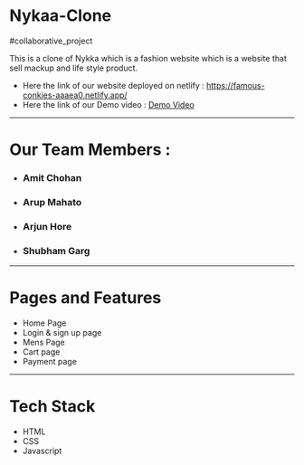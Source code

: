# Nykaa-Clone
  #collaborative_project 
  
This is a clone of Nykka which is a fashion website which is a website that sell mackup and life style product.
* Here the link of our website deployed on netlify : https://famous-conkies-aaaea0.netlify.app/
* Here the link of our Demo video : [Demo Video](https://drive.google.com/file/d/1XMN5ZCj6OI8gm3u-taJgBUP6tWi9690v/view?usp=sharing)
----------------------------
# Our Team Members :
* ### Amit Chohan
* ### Arup Mahato
* ### Arjun Hore
* ### Shubham Garg


-------------------------


# Pages and Features

* Home Page 
* Login & sign up page
* Mens Page
* Cart page
* Payment page

---------------------------

# Tech Stack 

* HTML
* CSS
* Javascript
